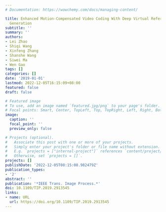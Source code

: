 ```yaml
---
# Documentation: https://wowchemy.com/docs/managing-content/

title: Enhanced Motion-Compensated Video Coding With Deep Virtual Reference Frame
  Generation
subtitle: ''
summary: ''
authors:
- Lei Zhao
- Shiqi Wang
- Xinfeng Zhang
- Shanshe Wang
- Siwei Ma
- Wen Gao
tags: []
categories: []
date: '2019-01-01'
lastmod: 2022-12-05T16:15:09+08:00
featured: false
draft: false

# Featured image
# To use, add an image named `featured.jpg/png` to your page's folder.
# Focal points: Smart, Center, TopLeft, Top, TopRight, Left, Right, BottomLeft, Bottom, BottomRight.
image:
  caption: ''
  focal_point: ''
  preview_only: false

# Projects (optional).
#   Associate this post with one or more of your projects.
#   Simply enter your project's folder or file name without extension.
#   E.g. `projects = ["internal-project"]` references `content/project/deep-learning/index.md`.
#   Otherwise, set `projects = []`.
projects: []
publishDate: '2022-12-05T08:15:08.982479Z'
publication_types:
- '2'
abstract: ''
publication: '*IEEE Trans. Image Process.*'
doi: 10.1109/TIP.2019.2913545
links:
- name: URL
  url: https://doi.org/10.1109/TIP.2019.2913545
---
```


